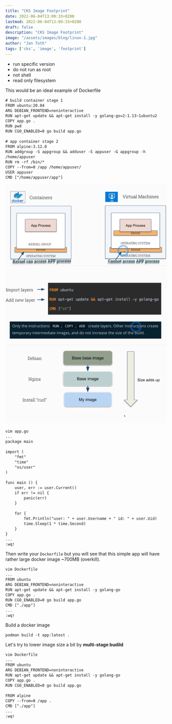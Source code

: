 ```yaml
---
title: "CKS Image Footprint"
date: 2022-06-04T13:09:33+0200
lastmod: 2022-06-04T13:09:33+0200
draft: false
description: "CKS Image Footprint"
image: "/assets/images/blog/linux-1.jpg"
author: "Jan Toth"
tags: ['cks', 'image', 'footprint']
---
```


* run specific version
* do not run as root
* not shell
* read only filesystem

This would be an ideal example of Dockerfile

```
# build container stage 1
FROM ubuntu:20.04
ARG DEBIAN_FRONTEND=noninteractive
RUN apt-get update && apt-get install -y golang-go=2:1.13~1ubuntu2
COPY app.go .
RUN pwd
RUN CGO_ENABLED=0 go build app.go

# app container stage 2
FROM alpine:3.12.0
RUN addgroup -S appgroup && adduser -S appuser -G appgroup -h /home/appuser
RUN rm -rf /bin/*
COPY --from=0 /app /home/appuser/
USER appuser
CMD ["/home/appuser/app"]
```


![Image](/assets/images/blog/fi-1.png)
![Image](/assets/images/blog/fi-2.png)
![Image](/assets/images/blog/fi-3.png)

```
vim app.go
...
package main

import (
    "fmt"
    "time"
    "os/user"
)

func main () {
    user, err := user.Current()
    if err != nil {
        panic(err)
    }

    for {
        fmt.Println("user: " + user.Username + " id: " + user.Uid)
        time.Sleep(1 * time.Second)
    }
}
...
:wq!
```

Then write your `Dockerfile` but you will see that this simple app will have rather large docker image ~700MB (overkill).


```
vim Dockerfile
...
FROM ubuntu
ARG DEBIAN_FRONTEND=noninteractive
RUN apt-get update && apt-get install -y golang-go
COPY app.go .
RUN CGO_ENABLED=0 go build app.go
CMD ["./app"]
...
:wq!
```

Build a docker image


```
podman build -t app:latest .
```


Let's try to lower image size a bit by **multi-stage budild**

```
vim Dockerfile
...
FROM ubuntu
ARG DEBIAN_FRONTEND=noninteractive
RUN apt-get update && apt-get install -y golang-go
COPY app.go .
RUN CGO_ENABLED=0 go build app.go

FROM alpine
COPY --from=0 /app .
CMD ["./app"]
...
:wq!
```
